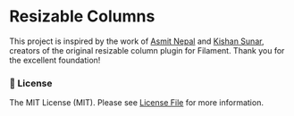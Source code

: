 #  Resizable Columns

This project is inspired by the work of [Asmit Nepal][link-asmit] and [Kishan Sunar][link-kishan], creators of the original resizable column plugin for Filament. Thank you for the excellent foundation!

### 📄 License
The MIT License (MIT). Please see [License File](LICENSE.txt) for more information.

[link-asmit]: https://github.com/AsmitNepali
[link-kishan]: https://github.com/Kishan-Sunar

